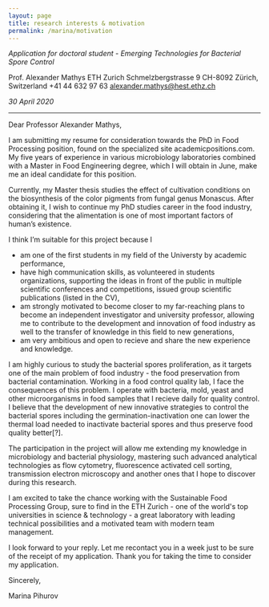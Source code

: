 ```yaml
---
layout: page
title: research interests & motivation
permalink: /marina/motivation
---
```


*Application for doctoral student - Emerging Technologies for Bacterial Spore Control*

Prof. Alexander Mathys
ETH Zurich
Schmelzbergstrasse 9
CH-8092 Zürich, Switzerland
+41 44 632 97 63
alexander.mathys@hest.ethz.ch


*30 April 2020*

---

Dear Professor Alexander Mathys,


I am submitting my resume for consideration towards the PhD in Food Processing position, found on the specialized site academicpositions.com. My five years of experience in various microbiology laboratories combined with a Master in Food Engineering degree, which I will obtain in June, make me an ideal candidate for this position.

Currently, my Master thesis studies the effect of cultivation conditions on the biosynthesis of the color pigments from fungal genus Monascus. After obtaining it, I wish to continue my PhD studies career in the food industry, considering that the alimentation is one of most important factors of human’s existence.

I think I’m suitable for this project because I
* am one of the first students in my field of the Universty by academic performance, 
* have high communication skills, as volunteered in students organizations, supporting the ideas in front of the public in multiple scientific conferences and competitions, issued group scientific publications (listed in the CV),
* am strongly motivated to become closer to my far-reaching plans to become an independent investigator and university professor, allowing me to contribute to the development and innovation of food industry as well to the transfer of knowledge in this field to new generations,
* am very ambitious and open to recieve and share the new experience and knowledge.

I am highly curious to study the bacterial spores proliferation, as it targets one of the main problem of food industry - the food preservation from bacterial contamination. Working in a food control quality lab, I face the consequences of this problem. I operate with bacteria, mold, yeast and other microorganisms in food samples that I recieve daily for quality control. I believe that the development of new innovative strategies to control the bacterial spores including the germination-inactivation one can lower the thermal load needed to inactivate bacterial spores and thus preserve food quality better[?]. 

The participation in the project will allow me extending my knowledge in microbiology and bacterial physiology, mastering such advanced analytical technologies as flow cytometry, fluorescence activated cell sorting, transmission electron microscopy and another ones that I hope to discover during this research.

I am excited to take the chance working with the Sustainable Food Processing Group, sure to find in the ETH Zurich - one of the world's top universities in science & technology - a great laboratory with leading technical possibilities and a motivated team with modern team management.

I look forward to your reply. Let me recontact you in a week just to be sure of the receipt of my application. Thank you for taking the time to consider my application. 


Sincerely,


Marina Pihurov

